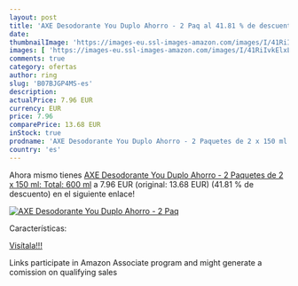 ```yaml
---
layout: post
title: 'AXE Desodorante You Duplo Ahorro - 2 Paq al 41.81 % de descuento'
date: 
thumbnailImage: 'https://images-eu.ssl-images-amazon.com/images/I/41RiIvkElxL._SL200_.jpg'
images: [ 'https://images-eu.ssl-images-amazon.com/images/I/41RiIvkElxL._SL200_.jpg' ]
comments: true
category: ofertas
author: ring
slug: 'B07BJGP4MS-es'
description:
actualPrice: 7.96 EUR
currency: EUR
price: 7.96
comparePrice: 13.68 EUR
inStock: true
prodname: 'AXE Desodorante You Duplo Ahorro - 2 Paquetes de 2 x 150 ml: Total: 600 ml'
country: 'es'
---
```


Ahora mismo tienes [AXE Desodorante You Duplo Ahorro - 2 Paquetes de 2 x 150 ml: Total: 600 ml](https://www.amazon.es/dp/B07BJGP4MS/?tag=tolees-21) a 7.96 EUR (original: 13.68 EUR) (41.81 %  de descuento) en el siguiente enlace!

[![AXE Desodorante You Duplo Ahorro - 2 Paq](https://images-eu.ssl-images-amazon.com/images/I/41RiIvkElxL._SL200_.jpg)](https://www.amazon.es/dp/B07BJGP4MS/?tag=tolees-21)

Características:


[Visítala!!!](https://www.amazon.es/dp/B07BJGP4MS/?tag=tolees-21)

Links participate in Amazon Associate program and might generate a comission on qualifying sales
